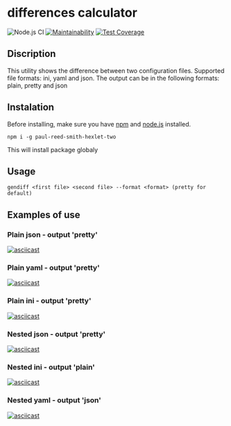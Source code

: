 # differences calculator

![Node.js CI](https://github.com/paul-reed-smith/backend-project-lvl2/workflows/Node.js%20CI/badge.svg)
[![Maintainability](https://api.codeclimate.com/v1/badges/5be4a664edc06ca02a0d/maintainability)](https://codeclimate.com/github/paul-reed-smith/backend-project-lvl2/maintainability)
[![Test Coverage](https://api.codeclimate.com/v1/badges/5be4a664edc06ca02a0d/test_coverage)](https://codeclimate.com/github/paul-reed-smith/backend-project-lvl2/test_coverage)

## Discription

This utility shows the difference between two configuration files.
Supported file formats: ini, yaml and json.
The output can be in the following formats: plain, pretty and json

## Instalation

Before installing, make sure you have [npm](https://www.npmjs.com/get-npm) and [node.js](https://nodejs.org/en/) installed.

```npm i -g paul-reed-smith-hexlet-two```

This will install package globaly

## Usage

```gendiff <first file> <second file> --format <format> (pretty for default)```

## Examples of use

### Plain json - output 'pretty'

[![asciicast](https://asciinema.org/a/GT3ymQ4NJ1ADNsYN4cQg0YsQC.svg)](https://asciinema.org/a/GT3ymQ4NJ1ADNsYN4cQg0YsQC)

### Plain yaml - output 'pretty'

[![asciicast](https://asciinema.org/a/hXQXgLyMx65smHNfFn4ZuIEl4.svg)](https://asciinema.org/a/hXQXgLyMx65smHNfFn4ZuIEl4)

### Plain ini - output 'pretty'

[![asciicast](https://asciinema.org/a/dvaaIlnTIIthlytjBSMl8Vf1d.svg)](https://asciinema.org/a/dvaaIlnTIIthlytjBSMl8Vf1d)

### Nested json - output 'pretty'

[![asciicast](https://asciinema.org/a/xyt8xPmSZ9U7sxwU4UkoaeeqY.svg)](https://asciinema.org/a/xyt8xPmSZ9U7sxwU4UkoaeeqY)

### Nested ini - output 'plain'

[![asciicast](https://asciinema.org/a/jXSNzJKKFHzM6AJrRuvp6w2Vs.svg)](https://asciinema.org/a/jXSNzJKKFHzM6AJrRuvp6w2Vs)

### Nested yaml - output 'json'

[![asciicast](https://asciinema.org/a/YaBS4UTXl4slI0PN9R1nkZKur.svg)](https://asciinema.org/a/YaBS4UTXl4slI0PN9R1nkZKur)
